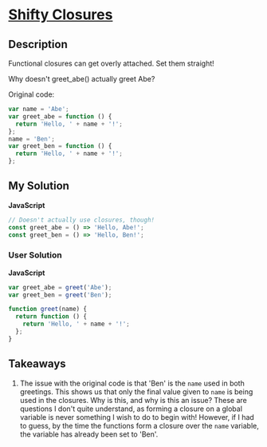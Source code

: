 # [Shifty Closures](https://www.codewars.com/kata/514aa0dc21607ae236000017)

## Description

Functional closures can get overly attached. Set them straight!

Why doesn't greet_abe() actually greet Abe?

Original code:

```js
var name = 'Abe';
var greet_abe = function () {
  return 'Hello, ' + name + '!';
};
name = 'Ben';
var greet_ben = function () {
  return 'Hello, ' + name + '!';
};
```

## My Solution

**JavaScript**

```js
// Doesn't actually use closures, though!
const greet_abe = () => 'Hello, Abe!';
const greet_ben = () => 'Hello, Ben!';
```

### User Solution

**JavaScript**

```js
var greet_abe = greet('Abe');
var greet_ben = greet('Ben');

function greet(name) {
  return function () {
    return 'Hello, ' + name + '!';
  };
}
```

## Takeaways

1. The issue with the original code is that 'Ben' is the `name` used in both greetings. This shows us that only the final value given to `name` is being used in the closures. Why is this, and why is this an issue? These are questions I don't quite understand, as forming a closure on a global variable is never something I wish to do to begin with! However, if I had to guess, by the time the functions form a closure over the `name` variable, the variable has already been set to 'Ben'.

